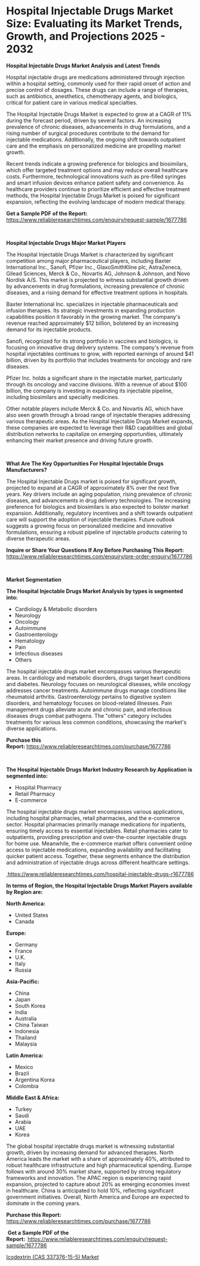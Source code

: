 <p><h1>Hospital Injectable Drugs Market Size: Evaluating its Market Trends, Growth, and Projections 2025 - 2032</h1></p><p><strong>Hospital Injectable Drugs Market Analysis and Latest Trends</strong></p>
<p><p>Hospital injectable drugs are medications administered through injection within a hospital setting, commonly used for their rapid onset of action and precise control of dosages. These drugs can include a range of therapies, such as antibiotics, anesthetics, chemotherapy agents, and biologics, critical for patient care in various medical specialties.</p><p>The Hospital Injectable Drugs Market is expected to grow at a CAGR of 11% during the forecast period, driven by several factors. An increasing prevalence of chronic diseases, advancements in drug formulations, and a rising number of surgical procedures contribute to the demand for injectable medications. Additionally, the ongoing shift towards outpatient care and the emphasis on personalized medicine are propelling market growth.</p><p>Recent trends indicate a growing preference for biologics and biosimilars, which offer targeted treatment options and may reduce overall healthcare costs. Furthermore, technological innovations such as pre-filled syringes and smart infusion devices enhance patient safety and convenience. As healthcare providers continue to prioritize efficient and effective treatment methods, the Hospital Injectable Drugs Market is poised for significant expansion, reflecting the evolving landscape of modern medical therapy.</p></p>
<p><strong>Get a Sample PDF of the Report:&nbsp;</strong> <a href="https://www.reliableresearchtimes.com/enquiry/request-sample/1677786?utm_campaign=3031&utm_medium=2&utm_source=Github&utm_content=ia&utm_term=25032025&utm_id=hospital-injectable-drugs">https://www.reliableresearchtimes.com/enquiry/request-sample/1677786</a></p>
<p>&nbsp;</p>
<p><strong>Hospital Injectable Drugs Major Market Players</strong></p>
<p><p>The Hospital Injectable Drugs Market is characterized by significant competition among major pharmaceutical players, including Baxter International Inc., Sanofi, Pfizer Inc., GlaxoSmithKline plc, AstraZeneca, Gilead Sciences, Merck & Co., Novartis AG, Johnson & Johnson, and Novo Nordisk A/S. This market is projected to witness substantial growth driven by advancements in drug formulations, increasing prevalence of chronic diseases, and a rising demand for effective treatment options in hospitals.</p><p>Baxter International Inc. specializes in injectable pharmaceuticals and infusion therapies. Its strategic investments in expanding production capabilities position it favorably in the growing market. The company's revenue reached approximately $12 billion, bolstered by an increasing demand for its injectable products.</p><p>Sanofi, recognized for its strong portfolio in vaccines and biologics, is focusing on innovative drug delivery systems. The company's revenue from hospital injectables continues to grow, with reported earnings of around $41 billion, driven by its portfolio that includes treatments for oncology and rare diseases.</p><p>Pfizer Inc. holds a significant share in the injectable market, particularly through its oncology and vaccine divisions. With a revenue of about $100 billion, the company is investing in expanding its injectable pipeline, including biosimilars and specialty medicines.</p><p>Other notable players include Merck & Co. and Novartis AG, which have also seen growth through a broad range of injectable therapies addressing various therapeutic areas. As the Hospital Injectable Drugs Market expands, these companies are expected to leverage their R&D capabilities and global distribution networks to capitalize on emerging opportunities, ultimately enhancing their market presence and driving future growth.</p></p>
<p>&nbsp;</p>
<p><strong>What Are The Key Opportunities For Hospital Injectable Drugs Manufacturers?</strong></p>
<p><p>The Hospital Injectable Drugs market is poised for significant growth, projected to expand at a CAGR of approximately 8% over the next five years. Key drivers include an aging population, rising prevalence of chronic diseases, and advancements in drug delivery technologies. The increasing preference for biologics and biosimilars is also expected to bolster market expansion. Additionally, regulatory incentives and a shift towards outpatient care will support the adoption of injectable therapies. Future outlook suggests a growing focus on personalized medicine and innovative formulations, ensuring a robust pipeline of injectable products catering to diverse therapeutic areas.</p></p>
<p><strong>Inquire or Share Your Questions If Any Before Purchasing This Report:</strong> <a href="https://www.reliableresearchtimes.com/enquiry/pre-order-enquiry/1677786?utm_campaign=3031&utm_medium=2&utm_source=Github&utm_content=ia&utm_term=25032025&utm_id=hospital-injectable-drugs">https://www.reliableresearchtimes.com/enquiry/pre-order-enquiry/1677786</a></p>
<p>&nbsp;</p>
<p><strong>Market Segmentation</strong></p>
<p><strong>The Hospital Injectable Drugs Market Analysis by types is segmented into:</strong></p>
<p><ul><li>Cardiology & Metabolic disorders</li><li>Neurology</li><li>Oncology</li><li>Autoimmune</li><li>Gastroenterology</li><li>Hematology</li><li>Pain</li><li>Infectious diseases</li><li>Others</li></ul></p>
<p><p>The hospital injectable drugs market encompasses various therapeutic areas. In cardiology and metabolic disorders, drugs target heart conditions and diabetes. Neurology focuses on neurological diseases, while oncology addresses cancer treatments. Autoimmune drugs manage conditions like rheumatoid arthritis. Gastroenterology pertains to digestive system disorders, and hematology focuses on blood-related illnesses. Pain management drugs alleviate acute and chronic pain, and infectious diseases drugs combat pathogens. The "others" category includes treatments for various less common conditions, showcasing the market's diverse applications.</p></p>
<p><strong>Purchase this Report:&nbsp;</strong><a href="https://www.reliableresearchtimes.com/purchase/1677786?utm_campaign=3031&utm_medium=2&utm_source=Github&utm_content=ia&utm_term=25032025&utm_id=hospital-injectable-drugs">https://www.reliableresearchtimes.com/purchase/1677786</a></p>
<p>&nbsp;</p>
<p><strong>The Hospital Injectable Drugs Market Industry Research by Application is segmented into:</strong></p>
<p><ul><li>Hospital Pharmacy</li><li>Retail Pharmacy</li><li>E-commerce</li></ul></p>
<p><p>The hospital injectable drugs market encompasses various applications, including hospital pharmacies, retail pharmacies, and the e-commerce sector. Hospital pharmacies primarily manage medications for inpatients, ensuring timely access to essential injectables. Retail pharmacies cater to outpatients, providing prescription and over-the-counter injectable drugs for home use. Meanwhile, the e-commerce market offers convenient online access to injectable medications, expanding availability and facilitating quicker patient access. Together, these segments enhance the distribution and administration of injectable drugs across different healthcare settings.</p></p>
<p><a href="https://www.reliableresearchtimes.com/hospital-injectable-drugs-r1677786?utm_campaign=3031&utm_medium=2&utm_source=Github&utm_content=ia&utm_term=25032025&utm_id=hospital-injectable-drugs">&nbsp;https://www.reliableresearchtimes.com/hospital-injectable-drugs-r1677786</a></p>
<p><strong>In terms of Region, the Hospital Injectable Drugs Market Players available by Region are:</strong></p>
<p>
    <p> <strong> North America: </strong>
        <ul>
            <li>United States</li>
            <li>Canada</li>
        </ul>
        </p> 
    <p> <strong> Europe: </strong>
        <ul>
            <li>Germany</li>
            <li>France</li>
            <li>U.K.</li>
            <li>Italy</li>
            <li>Russia</li>
        </ul>
        </p> 
    <p> <strong> Asia-Pacific: </strong>
        <ul>
            <li>China</li>
            <li>Japan</li>
            <li>South Korea</li>
            <li>India</li>
            <li>Australia</li>
            <li>China Taiwan</li>
            <li>Indonesia</li>
            <li>Thailand</li>
            <li>Malaysia</li>
        </ul>
        </p> 
    <p> <strong> Latin America: </strong>
        <ul>
            <li>Mexico</li>
            <li>Brazil</li>
            <li>Argentina Korea</li>
            <li>Colombia</li>
        </ul>
        </p> 
    <p> <strong> Middle East & Africa: </strong>
        <ul>
            <li>Turkey</li>
            <li>Saudi</li>
            <li>Arabia</li>
            <li>UAE</li>
            <li>Korea</li>
        </ul>
    </p>
    </p>
<p><p>The global hospital injectable drugs market is witnessing substantial growth, driven by increasing demand for advanced therapies. North America leads the market with a share of approximately 40%, attributed to robust healthcare infrastructure and high pharmaceutical spending. Europe follows with around 30% market share, supported by strong regulatory frameworks and innovation. The APAC region is experiencing rapid expansion, projected to capture about 20% as emerging economies invest in healthcare. China is anticipated to hold 10%, reflecting significant government initiatives. Overall, North America and Europe are expected to dominate in the coming years.</p></p>
<p><strong>Purchase this Report: </strong><a href="https://www.reliableresearchtimes.com/purchase/1677786?utm_campaign=3031&utm_medium=2&utm_source=Github&utm_content=ia&utm_term=25032025&utm_id=hospital-injectable-drugs">https://www.reliableresearchtimes.com/purchase/1677786</a></p>
<p>&nbsp;<strong>Get a Sample PDF of the Report:&nbsp;&nbsp;</strong><a href="https://www.reliableresearchtimes.com/enquiry/request-sample/1677786?utm_campaign=3031&utm_medium=2&utm_source=Github&utm_content=ia&utm_term=25032025&utm_id=hospital-injectable-drugs">https://www.reliableresearchtimes.com/enquiry/request-sample/1677786</a></p>
<p><strong></strong></p>
<p><p><a href="https://github.com/balapopepi/Market-Research-Report-List-1/blob/main/icodextrin-cas-337376-15-5-market.md?utm_campaign=3031&utm_medium=2&utm_source=Github&utm_content=ia&utm_term=25032025&utm_id=hospital-injectable-drugs">Icodextrin (CAS 337376-15-5) Market</a></p></p>